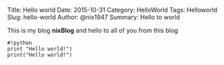 Title: Hello world
Date: 2015-10-31 
Category: HelloWorld
Tags: Helloworld
Slug: hello-world
Author: @nix1947
Summary: Hello to world

This is my blog **nixBlog** and hello to all of you from this blog

    #!python
    print "Hello world!")
    print("Hello world!")

